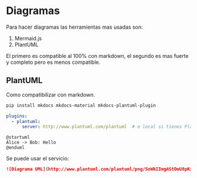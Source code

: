 # Diagramas

Para hacer diagramas las herramientas mas usadas son:

1. Mermaid.js
2. PlantUML

El primero es compatible al 100% con markdown, el segundo es mas
fuerte y completo pero es menos compatible.


## PlantUML

Como compatibilizar con markdown.

```bash
pip install mkdocs mkdocs-material mkdocs-plantuml-plugin
```

```yml
plugins:
  - plantuml:
      server: http://www.plantuml.com/plantuml  # o local si tienes PlantUML

```

```plantuml
@startuml
Alice -> Bob: Hello
@enduml
```

Se puede usar el servicio:

```md
![Diagrama UML](http://www.plantuml.com/plantuml/png/SoWkIImgAStDuU8pKiX9B2efIYp9oIajIyv9oSfFJ4vLiSF9oSpEIImkLdB8J4pICrB8oAjEKtEGjI2vAPYtH4S0)
```

